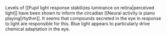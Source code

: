 ---
---

Levels of [[Pupil light response stabilizes luminance on retina|perceived light]] have been shown to inform the circadian [[Neural activity is piano playing|rhythm]]. It seems that compounds secreted in the eye in response to light are responsible for this. Blue light appears to particularly drive chemical adaptation in the eye.
